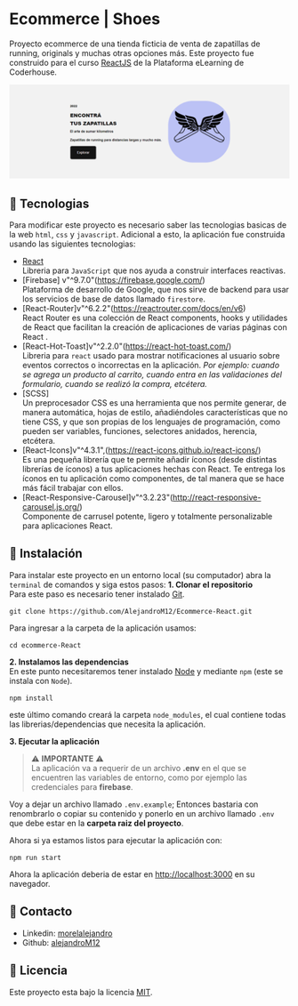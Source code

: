 # Ecommerce | Shoes
Proyecto ecommerce de una tienda ficticia de venta de zapatillas de running, originals y muchas otras opciones más.
Este proyecto fue construido para el curso [ReactJS](https://www.coderhouse.com/online/reactjs) de la Plataforma eLearning de Coderhouse.

[![image cover](/public/banner-ecommerce.png)](https://youtu.be/BChREjBDpNA)

## :nut_and_bolt: Tecnologias
Para modificar este proyecto es necesario saber las tecnologias basicas de la web `html`, `css` y `javascript`. Adicional a esto, la aplicación fue construida usando las siguientes tecnologias:

* [React](https://reactjs.org/) \
Libreria para `JavaScript` que nos ayuda a construir interfaces reactivas.
* [Firebase] v"^9.7.0"(https://firebase.google.com/) \
Plataforma de desarrollo de Google, que nos sirve de backend para usar los servicios de base de datos llamado `firestore`.
* [React-Router]v"^6.2.2"(https://reactrouter.com/docs/en/v6) \
React Router es una colección de  React components, hooks y utilidades de React que facilitan la creación de aplicaciones de varias páginas con React .
* [React-Hot-Toast]v"^2.2.0"(https://react-hot-toast.com/) \
Libreria para `react` usado para mostrar notificaciones al usuario sobre eventos correctos o incorrectas en la aplicación. *Por ejemplo: cuando se agrega un producto al carrito, cuando entra en las validaciones del formulario, cuando se realizó la compra, etcétera.*
* [SCSS] \
Un preprocesador CSS es una herramienta que nos permite generar, de manera automática, hojas de estilo, añadiéndoles características que no tiene CSS, y que son propias de los lenguajes de programación, como pueden ser variables, funciones, selectores anidados, herencia, etcétera.
* [React-Icons]v"^4.3.1",(https://react-icons.github.io/react-icons/)\
Es una pequeña librería que te permite añadir íconos (desde distintas librerías de íconos) a tus aplicaciones hechas con React. Te entrega los íconos en tu aplicación como componentes, de tal manera que se hace más fácil trabajar con ellos.
* [React-Responsive-Carousel]v"^3.2.23"(http://react-responsive-carousel.js.org/) \
Componente de carrusel potente, ligero y totalmente personalizable para aplicaciones React.

## :rocket: Instalación
Para instalar este proyecto en un entorno local (su computador) abra la `terminal` de comandos y siga estos pasos:
**1. Clonar el repositorio** \
Para este paso es necesario tener instalado [Git](https://git-scm.com/).
``` shell
git clone https://github.com/AlejandroM12/Ecommerce-React.git
```
Para ingresar a la carpeta de la aplicación usamos:
``` shell
cd ecommerce-React
```
**2. Instalamos las dependencias**\
En este punto necesitaremos tener instalado [Node](https://nodejs.org/en/) y mediante `npm` (este se instala con `Node`).
```
npm install
```
este último comando creará la carpeta `node_modules`, el cual contiene todas las librerias/dependencias que necesita la aplicación.

**3. Ejecutar la aplicación**

> :warning: **IMPORTANTE** :warning: \
> La aplicación va a requerir de un archivo **.env** en el que se encuentren las variables de entorno, como por ejemplo las credenciales para **firebase**.

Voy a dejar un archivo llamado `.env.example`; Entonces bastaria con renombrarlo o copiar su contenido y ponerlo en un archivo llamado `.env` que debe estar en la **carpeta raiz del proyecto**.

Ahora si ya estamos listos para ejecutar la aplicación con:

``` shell
npm run start
```
Ahora la aplicación deberia de estar en [http://localhost:3000](http://localhost:3000) en su navegador.

## :wave: Contacto
* Linkedin: [morelalejandro](https://www.linkedin.com/in/morelalejandro/)
* Github: [alejandroM12](https://github.com/AlejandroM12)

## :page_facing_up: Licencia
Este proyecto esta bajo la licencia [MIT](/LICENCE).